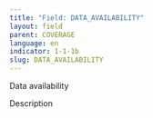 ```yaml
---
title: "Field: DATA_AVAILABILITY"
layout: field
parent: COVERAGE
language: en
indicator: 1-1-1b
slug: DATA_AVAILABILITY
---
```

Data availability

Description